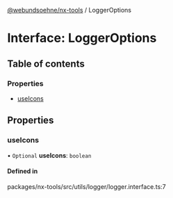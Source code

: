 [@webundsoehne/nx-tools](../README.md) / LoggerOptions

# Interface: LoggerOptions

## Table of contents

### Properties

- [useIcons](LoggerOptions.md#useicons)

## Properties

### useIcons

• `Optional` **useIcons**: `boolean`

#### Defined in

packages/nx-tools/src/utils/logger/logger.interface.ts:7

